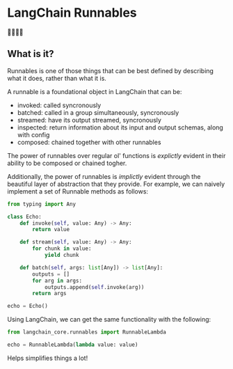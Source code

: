 # LangChain Runnables

🦜🔗🏃‍♂️

## What is it?

Runnables is one of those things that can be best defined by describing what it does, rather than what it is.

A runnable is a foundational object in LangChain that can be:

- invoked: called syncronously
- batched: called in a group simultaneously, syncronously
- streamed: have its output streamed, syncronously
- inspected: return information about its input and output schemas, along with config
- composed: chained together with other runnables

The power of runnables over regular ol' functions is _explictly_ evident in their ability to be composed or chained togher.

Additionally, the power of runnables is _implictly_ evident through the beautiful layer of abstraction that they provide. For example, we can naively implement a set of Runnable methods as follows:

```python
from typing import Any

class Echo:
    def invoke(self, value: Any) -> Any:
        return value

    def stream(self, value: Any) -> Any:
        for chunk in value:
            yield chunk

    def batch(self, args: list[Any]) -> list[Any]:
        outputs = []
        for arg in args:
            outputs.append(self.invoke(arg))
        return args

echo = Echo()
```

Using LangChain, we can get the same functionality with the following:

```python
from langchain_core.runnables import RunnableLambda

echo = RunnableLambda(lambda value: value)
```

Helps simplifies things a lot!
